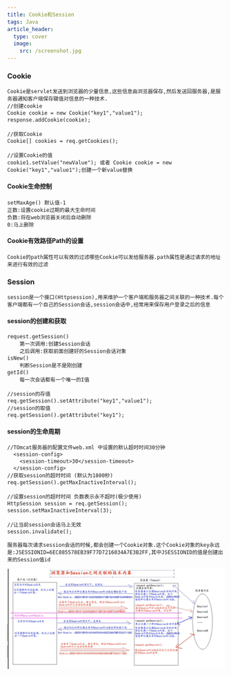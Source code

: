 ```yaml
---
title: Cookie和Session
tags: Java
article_header:
  type: cover
  image:
    src: /screenshot.jpg
---
```


### Cookie

```
Cookie是servlet发送到浏览器的少量信息,这些信息由浏览器保存,然后发送回服务器,是服务器通知客户端保存键值对信息的一种技术.
//创建cookie
Cookie cookie = new Cookie("key1","value1");
response.addCookie(cookie);

//获取Cookie
Cookie[] cookies = req.getCookies();

//设置Cookie的值
cookie1.setValue("newValue"); 或者 Cookie cookie = new Cookie("key1","value1");创建一个新value替换
```

#### Cookie生命控制

```
setMaxAge() 默认值-1
正数:设置cookie过期的最大生命时间
负数:将在web浏览器关闭后自动删除
0:马上删除
```

#### Cookie有效路径Path的设置

```
Cookie的path属性可以有效的过滤哪些Cookie可以发给服务器.path属性是通过请求的地址来进行有效的过滤
```



### Session

```
session是一个接口(Httpsession),用来维护一个客户端和服务器之间关联的一种技术.每个客户端都有一个自己的Session会话,session会话中,经常用来保存用户登录之后的信息
```

#### session的创建和获取

```
request.getSession()
	第一次调用:创建Session会话
	之后调用:获取前面创建好的Session会话对象
isNew() 
	判断Session是不是刚创建
getId()
	每一次会话都有一个唯一的I值
	
//session的存值
req.getSession().setAttribute("key1","value1");
//session的取值
req.getSession().getAttribute("key1");
```

#### session的生命周期

```
//TOmcat服务器的配置文件web.xml 中设置的默认超时时间30分钟
  <session-config>
    <session-timeout>30</session-timeout>
  </session-config>
//获取session的超时时间 (默认为1800秒)
req.getSession().getMaxInactiveInterval();

//设置session的超时时间 负数表示永不超时(极少使用)
HttpSession session = req.getSession();
session.setMaxInactiveInterval(3);

//让当前session会话马上无效
session.invalidate();
```

```
服务器每次请求session会话的时候,都会创建一个Cookie对象.这个Cookie对象的key永远是:JSESSIONID=6EC885578EB39F77D7216034A7E3B2FF,其中JSESSIONID的值是创建出来的Session值id 
```

![客户端和Session](images\image-20200531082724494.png)